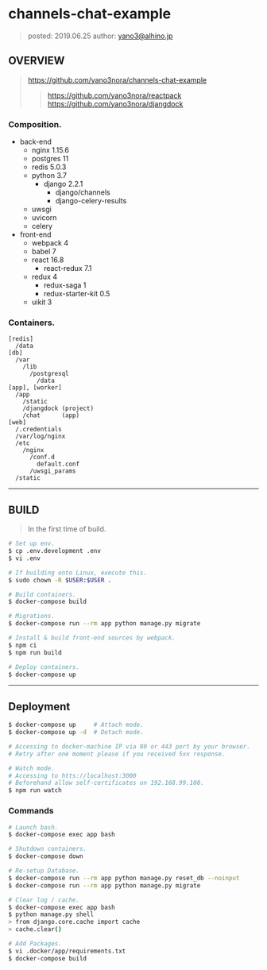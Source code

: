 channels-chat-example
===============

> posted: 2019.06.25
> author: yano3@alhino.jp

## OVERVIEW
> https://github.com/yano3nora/channels-chat-example  
> > https://github.com/yano3nora/reactpack  
> > https://github.com/yano3nora/djangdock  

### Composition.
- back-end
  - nginx 1.15.6
  - postgres 11
  - redis 5.0.3
  - python 3.7
    - django 2.2.1
      - django/channels
      - django-celery-results
  - uwsgi
  - uvicorn
  - celery
- front-end
  - webpack 4
  - babel 7
  - react 16.8
    - react-redux 7.1
  - redux 4
    - redux-saga 1
    - redux-starter-kit 0.5
  - uikit 3

### Containers.
```
[redis]
  /data
[db]
  /var
    /lib
      /postgresql
        /data
[app], [worker]
  /app
    /static
    /djangdock (project)
    /chat      (app)
[web]
  /.credentials
  /var/log/nginx
  /etc
    /nginx
      /conf.d
        default.conf
      /uwsgi_params
  /static
```


------


## BUILD
> In the first time of build.

```sh
# Set up env.
$ cp .env.development .env
$ vi .env

# If building onto Linux, execute this.
$ sudo chown -R $USER:$USER .

# Build containers.
$ docker-compose build

# Migrations.
$ docker-compose run --rm app python manage.py migrate

# Install & build front-end sources by webpack.
$ npm ci
$ npm run build

# Deploy containers.
$ docker-compose up
```


------


## Deployment
```sh
$ docker-compose up     # Attach mode.
$ docker-compose up -d  # Detach mode.

# Accessing to docker-machine IP via 80 or 443 port by your browser.
# Retry after one moment please if you received 5xx response.

# Watch mode.
# Accessing to htts://localhost:3000
# Beforehand allow self-certificates on 192.168.99.100.
$ npm run watch
```

### Commands
```sh
# Launch bash.
$ docker-compose exec app bash

# Shutdown containers.
$ docker-compose down

# Re-setup Database.
$ docker-compose run --rm app python manage.py reset_db --noinput
$ docker-compose run --rm app python manage.py migrate

# Clear log / cache.
$ docker-compose exec app bash
$ python manage.py shell
> from django.core.cache import cache
> cache.clear()

# Add Packages.
$ vi .docker/app/requirements.txt
$ docker-compose build
```

